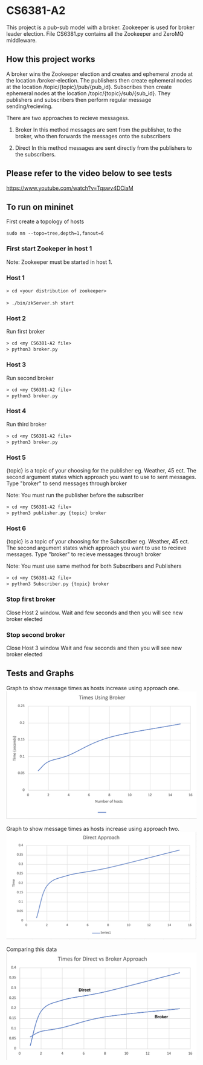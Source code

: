 # CS6381-A2

This project is a pub-sub model with a broker. Zookeeper is used for broker leader election. 
File CS6381.py contains all the Zookeeper and ZeroMQ middleware. 

## How this project works

A broker wins the Zookeeper election and creates and ephemeral znode at the location /broker-election. The publishers then create ephemeral nodes at the location /topic/{topic}/pub/{pub_id}. Subscribes then create ephemeral nodes at the location /topic/{topic}/sub/{sub_id}. They publishers and subscribers then perform regular message sending/recieving. 

There are two approaches to recieve messagess. 

1) Broker
In this method messages are sent from the publisher, to the broker, who then forwards the messages onto the subscribers 

2) Direct 
In this method messages are sent directly from the publishers to the subscribers. 


## Please refer to the video below to see tests 

https://www.youtube.com/watch?v=Tqswv4DCiaM

## To run on mininet 
First create a topology of hosts
```
sudo mn --topo=tree,depth=1,fanout=6
```
### First start Zookeper in host 1 
Note: Zookeeper must be started in host 1.

### Host 1
```
> cd <your distribution of zookeeper>

> ./bin/zkServer.sh start

```

### Host 2
Run first broker
```
> cd <my CS6381-A2 file>
> python3 broker.py

```

### Host 3
Run second broker
```
> cd <my CS6381-A2 file>
> python3 broker.py

```

### Host 4
Run third broker 
```
> cd <my CS6381-A2 file>
> python3 broker.py

```
### Host 5
{topic} is a topic of your choosing for the publisher eg. Weather, 45 ect. 
The second argument states which approach you want to use to sent messages. 
Type "broker" to send messages through broker

Note: You must run the publisher before the subscriber
```
> cd <my CS6381-A2 file>
> python3 publisher.py {topic} broker

```
### Host 6
{topic} is a topic of your choosing for the Subscriber eg. Weather, 45 ect. 
The second argument states which approach you want to use to recieve messages. 
Type "broker" to recieve messages through broker

Note: You must use same method for both Subscribers and Publishers
```
> cd <my CS6381-A2 file>
> python3 Subscriber.py {topic} broker

```

### Stop first broker

Close Host 2 window. 
Wait and few seconds and then you will see new broker elected 


### Stop second broker

Close Host 3 window 
Wait and few seconds and then you will see new broker elected 



## Tests and Graphs

Graph to show message times as hosts increase using approach one. 
![data](/images/broker.png)

Graph to show message times as hosts increase using approach two. 
![data](/images/direct.png)

Comparing this data 
![data](/images/both.png)


